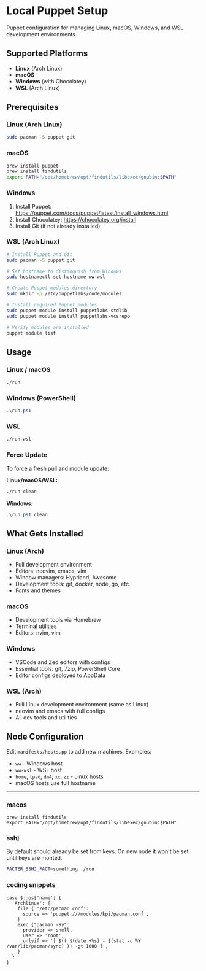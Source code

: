 # Local Puppet Setup

Puppet configuration for managing Linux, macOS, Windows, and WSL development environments.

## Supported Platforms

- **Linux** (Arch Linux)
- **macOS**
- **Windows** (with Chocolatey)
- **WSL** (Arch Linux)

## Prerequisites

### Linux (Arch Linux)
```bash
sudo pacman -S puppet git
```

### macOS
```bash
brew install puppet
brew install findutils
export PATH="/opt/homebrew/opt/findutils/libexec/gnubin:$PATH"
```

### Windows
1. Install Puppet: https://puppet.com/docs/puppet/latest/install_windows.html
2. Install Chocolatey: https://chocolatey.org/install
3. Install Git (if not already installed)

### WSL (Arch Linux)
```bash
# Install Puppet and Git
sudo pacman -S puppet git

# Set hostname to distinguish from Windows
sudo hostnamectl set-hostname ww-wsl

# Create Puppet modules directory
sudo mkdir -p /etc/puppetlabs/code/modules

# Install required Puppet modules
sudo puppet module install puppetlabs-stdlib
sudo puppet module install puppetlabs-vcsrepo

# Verify modules are installed
puppet module list
```

## Usage

### Linux / macOS
```bash
./run
```

### Windows (PowerShell)
```powershell
.\run.ps1
```

### WSL
```bash
./run-wsl
```

### Force Update
To force a fresh pull and module update:

**Linux/macOS/WSL:**
```bash
./run clean
```

**Windows:**
```powershell
.\run.ps1 clean
```

## What Gets Installed

### Linux (Arch)
- Full development environment
- Editors: neovim, emacs, vim
- Window managers: Hyprland, Awesome
- Development tools: git, docker, node, go, etc.
- Fonts and themes

### macOS
- Development tools via Homebrew
- Terminal utilities
- Editors: nvim, vim

### Windows
- VSCode and Zed editors with configs
- Essential tools: git, 7zip, PowerShell Core
- Editor configs deployed to AppData

### WSL (Arch)
- Full Linux development environment (same as Linux)
- neovim and emacs with full configs
- All dev tools and utilities

## Node Configuration

Edit `manifests/hosts.pp` to add new machines. Examples:
- `ww` - Windows host
- `ww-wsl` - WSL host
- `home`, `tpad`, `dm4`, `xx`, `zz` - Linux hosts
- macOS hosts use full hostname

---

### macos

```
brew install findutils
export PATH="/opt/homebrew/opt/findutils/libexec/gnubin:$PATH"
```


### sshj

By default should already be set from keys. On new node it won't be set until keys are monted.

```bash
FACTER_SSHJ_FACT=something ./run
```

### coding snippets


```puppet
case $::os['name'] {
  'Archlinux': {
    file { '/etc/pacman.conf':
      source => 'puppet:///modules/kpi/pacman.conf',
    }
    exec {"pacman -Sy":
      provider => shell,
      user => 'root',
      onlyif => '[ $(( $(date +%s) - $(stat -c %Y /var/lib/pacman/sync) )) -gt 1000 ]',
    }
  }
}
```
